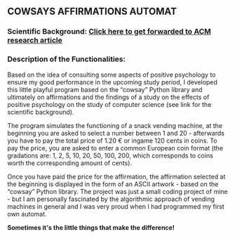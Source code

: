 ## COWSAYS AFFIRMATIONS AUTOMAT
### Scientific Background: [Click here to get forwarded to ACM research article](https://dl.acm.org/doi/10.1145/3341525.3387372)

### Description of the Functionalities:

Based on the idea of consulting some aspects of positive psychology to ensure my good performance in the upcoming study period, I developed this little playful program based on the “cowsay” Python library and ultimately on affirmations and the findings of a study on the effects of positive psychology on the study of computer science (see link for the scientific background).

The program simulates the functioning of a snack vending machine, at the beginning you are asked to select a number between 1 and 20 - afterwards you have to pay the total price of 1.20 € or ingame 120 cents in coins. To pay the price, you are asked to enter a common European coin format (the gradations are: 1, 2, 5, 10, 20, 50, 100, 200, which corresponds to coins worth the corresponding amount of cents).

Once you have paid the price for the affirmation, the affirmation selected at the beginning is displayed in the form of an ASCII artwork - based on the “cowsay” Python library. The project was just a small coding project of mine - but I am personally fascinated by the algorithmic approach of vending machines in general and I was very proud when I had programmed my first own automat.

**Sometimes it's the little things that make the difference!**
